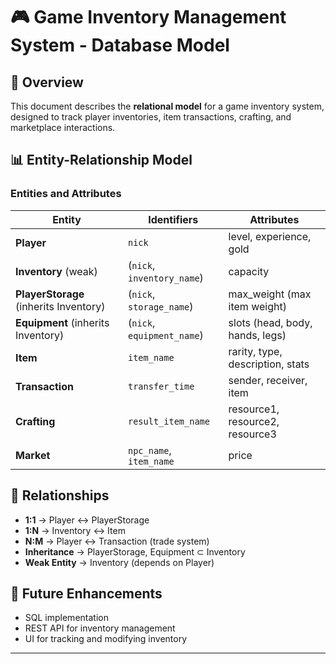 # 🎮 Game Inventory Management System - Database Model  

## 📌 Overview  
This document describes the **relational model** for a game inventory system, designed to track player inventories, item transactions, crafting, and marketplace interactions.  

## 📊 Entity-Relationship Model  
### **Entities and Attributes**  

| Entity            | Identifiers                        | Attributes                              |
|------------------|--------------------------------|----------------------------------------|
| **Player**       | `nick`                         | level, experience, gold               |
| **Inventory** (weak) | (`nick`, `inventory_name`)  | capacity                              |
| **PlayerStorage** (inherits Inventory) | (`nick`, `storage_name`)  | max_weight (max item weight)         |
| **Equipment** (inherits Inventory) | (`nick`, `equipment_name`)  | slots (head, body, hands, legs)      |
| **Item**         | `item_name`                         | rarity, type, description, stats      |
| **Transaction**  | `transfer_time`                   | sender, receiver, item                |
| **Crafting**     | `result_item_name`                | resource1, resource2, resource3       |
| **Market**       | `npc_name`, `item_name`   | price                                 |

## 🔄 Relationships  
- **1:1** → Player ↔ PlayerStorage  
- **1:N** → Inventory ↔ Item  
- **N:M** → Player ↔ Transaction (trade system)  
- **Inheritance** → PlayerStorage, Equipment ⊂ Inventory  
- **Weak Entity** → Inventory (depends on Player)  

## 📌 Future Enhancements  
- SQL implementation  
- REST API for inventory management  
- UI for tracking and modifying inventory  

---
